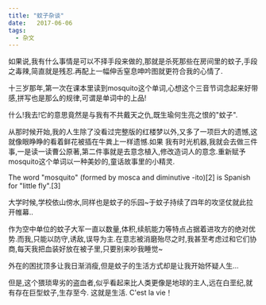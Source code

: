 ```yaml
---
title: "蚊子杂谈"
date:   2017-06-06
tags:
  - 杂文
---
```


如果说,我有什么事情是可以不择手段来做的,那就是杀死那些在房间里的蚊子,手段之毒辣,简直就是残忍.再配上一幅伸舌窒息呻吟图就更符合我的心情了.

十三岁那年,第一次在课本里读到mosquito这个单词,心想这个三音节词念起来好带感,拼写也是那么的规律,可谓是单词中的上品!

什么!我去!它的意思竟然是与我有不共戴天之仇,既生瑜何生亮之恨的"蚊子".

从那时候开始,我的人生除了没看过完整版的红楼梦以外,又多了一项巨大的遗憾,这就像眼睁睁的看着鲜花被插在牛粪上一样遗憾.如果 我有时光机器,我就会去做三件事,一是读一读曹公原著,第二件事就是去意念植入,修改造词人的意念.重新赋予mosquito这个单词以一种美妙的,童话故事里的小精灵.

The word "mosquito" (formed by mosca and diminutive -ito)[2] is Spanish for "little fly".[3]

大学时候,学校依山傍水,同样也是蚊子的乐园~于蚊子持续了四年的攻坚仗就此拉开帷幕..

作为空中单位的蚊子大军一直以数量,体积,续航能力等特点占据着进攻方的绝对优势.而我,只能以防守,诱敌,误导为主.在意志被消磨殆尽之时,我甚至考虑过和它们协商,每天我把血装好放在被子里,只要别来吵我睡觉~

外在的困扰顶多让我日渐消瘦,但是蚊子的生活方式却是让我开始怀疑人生...

但是,这个猥琐卑劣的盗血者,似乎看起来比人类更像是地球的主人,远在白垩纪,就有存在巨型蚊子,生存至今. 这就是生活. C'est la vie！